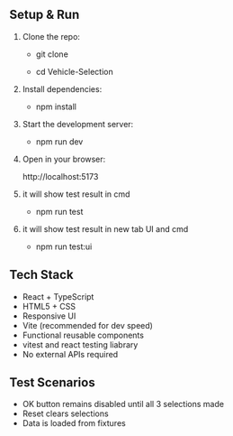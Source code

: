 ## Setup & Run

1. Clone the repo:

    - git clone <your-repo-url>

    - cd Vehicle-Selection


2. Install dependencies:
    
    - npm install


3. Start the development server:
    
    - npm run dev


4. Open in your browser:

    http://localhost:5173

5. it will show test result in cmd
    
    - npm run test
    

6. it will show test result in new tab UI and cmd
    
    - npm run test:ui
    


## Tech Stack

- React + TypeScript
- HTML5 + CSS
- Responsive UI
- Vite (recommended for dev speed)
- Functional reusable components
- vitest and react testing liabrary
- No external APIs required

## Test Scenarios

- OK button remains disabled until all 3 selections made
- Reset clears selections
- Data is loaded from fixtures

